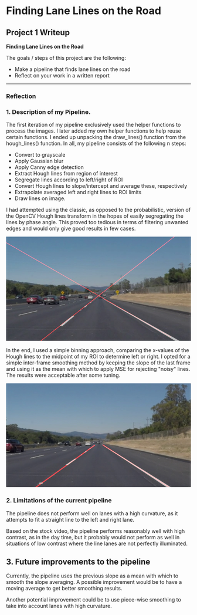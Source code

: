 # **Finding Lane Lines on the Road** 

## Project 1 Writeup

**Finding Lane Lines on the Road**

The goals / steps of this project are the following:
* Make a pipeline that finds lane lines on the road
* Reflect on your work in a written report


[//]: # (Image References)

[image1]: ./doc/solidWhiteCurve_bad.jpg "Classic Hough Lines Averaged"
[image2]: ./test_images_output/solidWhiteRight.jpg
"Smoothed, extrapolated lines"

---

### Reflection

### 1. Description of my Pipeline.

The first iteration of my pipeline exclusively used the helper functions to process the images. I later added my own helper functions to help reuse certain functions. I ended up unpacking the draw_lines() function from the hough_lines() function. In all, my pipeline consists of the following n steps:
* Convert to grayscale
* Apply Gaussian blur
* Apply Canny edge detection
* Extract Hough lines from region of interest
* Segregate lines according to left/right of ROI
* Convert Hough lines to slope/intercept and average these, respectively
* Extrapolate averaged left and right lines to ROI limits
* Draw lines on image.

I had attempted using the classic, as opposed to the probabilistic, version of the OpenCV Hough lines transform in the hopes of easily segregating the lines by phase angle. This proved too tedious in terms of filtering unwanted edges and would only give good results in few cases.

![alt text][image1]

In the end, I used a simple binning approach, comparing the x-values of the Hough lines to the midpoint of my ROI to determine left or right. I opted for a simple inter-frame smoothing method by keeping the slope of the last frame and using it as the mean with which to apply MSE for rejecting "noisy" lines. The results were acceptable after some tuning.

![alt text][image2]


### 2. Limitations of the current pipeline


The pipeline does not perform well on lanes with a high curvature, as it attempts to fit a straight line to the left and right lane.

Based on the stock video, the pipeline performs reasonably well with high contrast, as in the day time, but it probably would not perform as well in situations of low contrast where the line lanes are not perfectly illuminated.


## 3. Future improvements to the pipeline

Currently, the pipeline uses the previous slope as a mean with which to smooth the slope averaging. A possible improvement would be to have a moving average to get better smoothing results.

Another potential improvement could be to use piece-wise smoothing to take into account lanes with high curvature.

